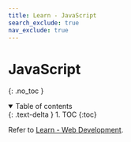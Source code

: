 ```yaml
---
title: Learn - JavaScript
search_exclude: true
nav_exclude: true
---
```


<!-- prettier-ignore-start -->
# JavaScript
{: .no_toc }

<details open markdown="block">
  <summary>
    Table of contents
  </summary>
  {: .text-delta }
1. TOC
{:toc}
</details>

<!-- prettier-ignore-end -->

Refer to [Learn - Web Development](/internal/learn/platforms/web-development).

